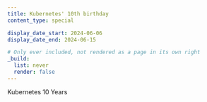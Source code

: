```yaml
---
title: Kubernetes' 10th birthday
content_type: special

display_date_start: 2024-06-06
display_date_end: 2024-06-15

# Only ever included, not rendered as a page in its own right
_build:
  list: never
  render: false
---
```

Kubernetes 10 Years
